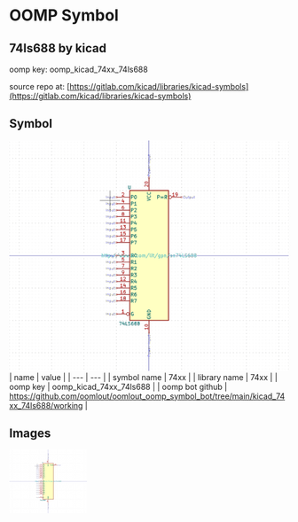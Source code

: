 # OOMP Symbol  
## 74ls688  by kicad  
  
oomp key: oomp_kicad_74xx_74ls688  
  
source repo at: [https://gitlab.com/kicad/libraries/kicad-symbols](https://gitlab.com/kicad/libraries/kicad-symbols)  
## Symbol  
  
[![working.png](working_600.png)](working.png)  
| name | value | 
| --- | --- | 
| symbol name | 74xx | 
| library name | 74xx | 
| oomp key | oomp_kicad_74xx_74ls688 | 
| oomp bot github | https://github.com/oomlout/oomlout_oomp_symbol_bot/tree/main/kicad_74xx_74ls688/working | 
## Images  
  
[![working.png](working_140.png)](working.png)  
